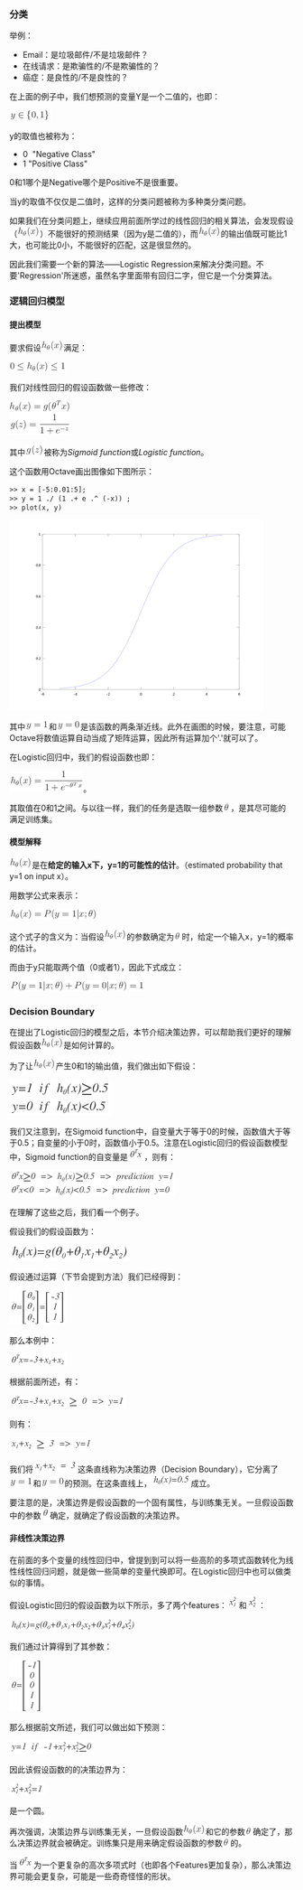 ### 分类

举例：

- Email：是垃圾邮件/不是垃圾邮件？
- 在线请求：是欺骗性的/不是欺骗性的？
- 癌症：是良性的/不是良性的？

在上面的例子中，我们想预测的变量Y是一个二值的，也即：

![01](./img/01.png)

y的取值也被称为：

- 0  "Negative Class"
- 1  "Positive Class"

0和1哪个是Negative哪个是Positive不是很重要。

当y的取值不仅仅是二值时，这样的分类问题被称为多种类分类问题。

如果我们在分类问题上，继续应用前面所学过的线性回归的相关算法，会发现假设（![02](./img/02.png)）不能很好的预测结果（因为y是二值的），而![02](./img/02.png)的输出值既可能比1大，也可能比0小，不能很好的匹配，这是很显然的。

因此我们需要一个新的算法——Logistic Regression来解决分类问题。不要'Regression'所迷惑，虽然名字里面带有回归二字，但它是一个分类算法。

### 逻辑回归模型

#### 提出模型

要求假设![02](./img/02.png)满足：

![03](./img/03.png)

我们对线性回归的假设函数做一些修改：

![04](./img/04.png)

其中![05](./img/05.png)被称为*Sigmoid function*或*Logistic function*。

这个函数用Octave画出图像如下图所示：

```
>> x = [-5:0.01:5];
>> y = 1 ./ (1 .+ e .^ (-x)) ;
>> plot(x, y)
```

<img src="./img/07.png" width="450px"/>

其中![11](./img/11.png)和![12](./img/12.png)是该函数的两条渐近线。此外在画图的时候，要注意，可能Octave将数值运算自动当成了矩阵运算，因此所有运算加个'.'就可以了。

在Logistic回归中，我们的假设函数也即：

![06](./img/06.png)。

其取值在0和1之间。与以往一样，我们的任务是选取一组参数![08](./img/08.png)，是其尽可能的满足训练集。


#### 模型解释

![02](./img/02.png)是在**给定的输入x下，y=1的可能性的估计**。（estimated probability that y=1 on input x）。

用数学公式来表示：

![09](./img/09.png)

这个式子的含义为：当假设![02](./img/02.png)的参数确定为![08](./img/08.png)时，给定一个输入x，y=1的概率的估计。

而由于y只能取两个值（0或者1），因此下式成立：

![10](./img/10.png)

### Decision Boundary

在提出了Logistic回归的模型之后，本节介绍决策边界，可以帮助我们更好的理解假设函数![02](./img/02.png)是如何计算的。

为了让![02](./img/02.png)产生0和1的输出值，我们做出如下假设：

![13](./img/13.png)

我们又注意到，在Sigmoid function中，自变量大于等于0的时候，函数值大于等于0.5；自变量的小于0时，函数值小于0.5。注意在Logistic回归的假设函数模型中，Sigmoid function的自变量是![14](./img/14.png)，则有：

![15](./img/15.png)

在理解了这些之后，我们看一个例子。

假设我们的假设函数为：

![16](./img/16.png)

假设通过运算（下节会提到方法）我们已经得到：

![17](./img/17.png)

那么本例中：

![18](./img/18.png)

根据前面所述，有：

![19](./img/19.png)

则有：

![20](./img/20.png)

我们将![21](./img/21.png)这条直线称为决策边界（Decision Boundary），它分离了![11](./img/11.png)和![12](./img/12.png)的预测。在这条直线上，![22](./img/22.png)成立。

要注意的是，决策边界是假设函数的一个固有属性，与训练集无关。一旦假设函数中的参数![23](./img/23.png)确定，就确定了假设函数的决策边界。

#### 非线性决策边界

在前面的多个变量的线性回归中，曾提到到可以将一些高阶的多项式函数转化为线性线性回归问题，就是做一些简单的变量代换即可。在Logistic回归中也可以做类似的事情。

假设Logistic回归的假设函数为以下所示，多了两个features：![25](./img/25.png)和![26](./img/26.png)：

![24](./img/24.png)

我们通过计算得到了其参数：

![27](./img/27.png)

那么根据前文所述，我们可以做出如下预测：

![28](./img/28.png)

因此该假设函数的的决策边界为：

![29](./img/29.png)

是一个圆。

再次强调，决策边界与训练集无关，一旦假设函数![02](./img/02.png)和它的参数![08](./img/08.png)确定了，那么决策边界就会被确定。训练集只是用来确定假设函数的参数![08](./img/08.png)的。

当![14](./img/14.png)为一个更复杂的高次多项式时（也即各个Features更加复杂），那么决策边界可能会更复杂，可能是一些奇奇怪怪的形状。

